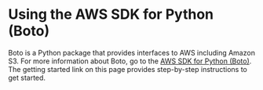 # Using the AWS SDK for Python \(Boto\)<a name="UsingTheBotoAPI"></a>

Boto is a Python package that provides interfaces to AWS including Amazon S3\. For more information about Boto, go to the [AWS SDK for Python \(Boto\)](https://aws.amazon.com/sdk-for-python/)\. The getting started link on this page provides step\-by\-step instructions to get started\. 